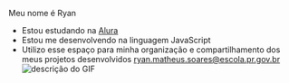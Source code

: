 Meu nome é Ryan
- Estou estudando na [Alura](https://www.alura.com.br)
- Estou me desenvolvendo na linguagem JavaScript
- Utilizo esse espaço para minha organização e
compartilhamento dos meus projetos desenvolvidos
ryan.matheus.soares@escola.pr.gov.br
![descrição do GIF](https://media.tenor.com/N9p6m411EBkAAAAM/lol-sus.gif)
